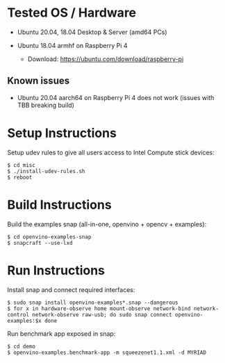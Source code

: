 # Tested OS / Hardware

- Ubuntu 20.04, 18.04 Desktop & Server (amd64 PCs)

- Ubuntu 18.04 armhf on Raspberry Pi 4

  - Download: https://ubuntu.com/download/raspberry-pi

## Known issues

- Ubuntu 20.04 aarch64 on Raspberry Pi 4 does not work (issues with TBB breaking build)

# Setup Instructions

Setup udev rules to give all users access to Intel Compute stick devices:

```
$ cd misc
$ ./install-udev-rules.sh
$ reboot
```

# Build Instructions

Build the examples snap (all-in-one, openvino + opencv + examples):

```
$ cd openvino-examples-snap
$ snapcraft --use-lxd
```

# Run Instructions

Install snap and connect required interfaces:

```
$ sudo snap install openvino-examples*.snap --dangerous
$ for x in hardware-observe home mount-observe network-bind network-control network-observe raw-usb; do sudo snap connect openvino-examples:$x done
```

Run benchmark app exposed in snap:

```
$ cd demo
$ openvino-examples.benchmark-app -m squeezenet1.1.xml -d MYRIAD
```
